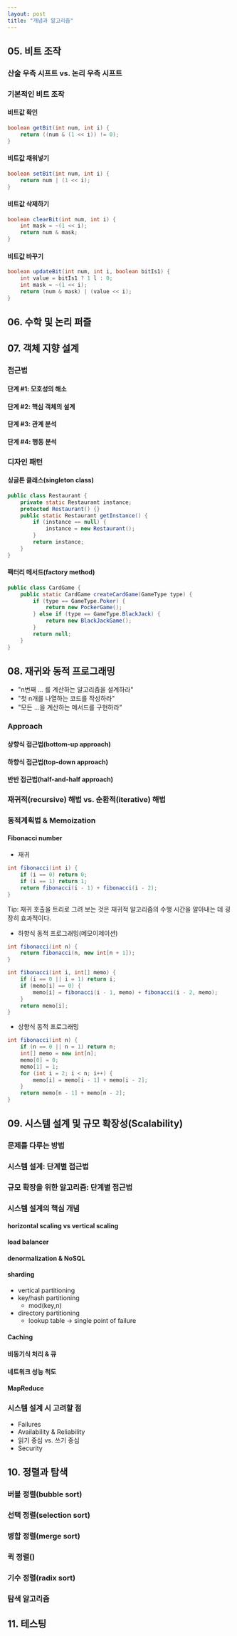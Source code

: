```yaml
---
layout: post
title: "개념과 알고리즘"
---
```


## 05. 비트 조작

### 산술 우측 시프트 vs. 논리 우측 시프트

### 기본적인 비트 조작

#### 비트값 확인

```java
boolean getBit(int num, int i) {
    return ((num & (1 << i)) != 0);
}
```

#### 비트값 채워넣기

```java
boolean setBit(int num, int i) {
    return num | (1 << i);
}
```

#### 비트값 삭제하기

```java
boolean clearBit(int num, int i) {
    int mask = ~(1 << i);
    return num & mask;
}
```

#### 비트값 바꾸기

```java
boolean updateBit(int num, int i, boolean bitIs1) {
    int value = bitIs1 ? 1 l : 0;
    int mask = ~(1 << i);
    return (num & mask) | (value << i);
}
```

## 06. 수학 및 논리 퍼즐

## 07. 객체 지향 설계

### 접근법

#### 단계 #1: 모호성의 해소
#### 단계 #2: 핵심 객체의 설계
#### 단계 #3: 관계 분석
#### 단계 #4: 행동 분석

### 디자인 패턴

#### 싱글톤 클래스(singleton class)

```java
public class Restaurant {
    private static Restaurant instance;
    protected Restaurant() {}
    public static Restaurant getInstance() {
        if (instance == null) {
            instance = new Restaurant();
        }
        return instance;
    }
}
```

#### 팩터리 메서드(factory method)

```java
public class CardGame {
    public static CardGame createCardGame(GameType type) {
        if (type == GameType.Poker) {
            return new PockerGame();
        } else if (type == GameType.BlackJack) {
            return new BlackJackGame();
        }
        return null;
    }
}
```

## 08. 재귀와 동적 프로그래밍

* "n번째 ... 를 계산하는 알고리즘을 설계하라"
* "첫 n개를 나열하는 코드를 작성하라"
* "모든 ...을 계산하는 메서드를 구현하라"


### Approach

#### 상향식 접근법(bottom-up approach)
#### 하향식 접근법(top-down approach)
#### 반반 접근법(half-and-half approach)

### 재귀적(recursive) 해법 vs. 순환적(iterative) 해법

### 동적계획법 & Memoization

#### Fibonacci number

* 재귀

```java
int fibonacci(int i) {
    if (i == 0) return 0;
    if (i == 1) return 1;
    return fibonacci(i - 1) + fibonacci(i - 2);
}
```

Tip: 재귀 호출을 트리로 그려 보는 것은 재귀적 알고리즘의 수행 시간을 알아내는 데 굉장히 효과적이다.

* 하향식 동적 프로그래밍(메모이제이션)

```java
int fibonacci(int n) {
    return fibonacci(n, new int[n + 1]);
}

int fibonacci(int i, int[] memo) {
    if (i == 0 || i = 1) return i;
    if (memo[i] == 0) {
        memo[i] = fibonacci(i - 1, memo) + fibonacci(i - 2, memo);
    }
    return memo[i]; 
}
```

* 상향식 동적 프로그래밍

```java
int fibonacci(int n) {
    if (n == 0 || n = 1) return n;
    int[] memo = new int[n];
    memo[0] = 0;
    memo[1] = 1;
    for (int i = 2; i < n; i++) {
        memo[i] = memo[i - 1] + memo[i - 2];
    }
    return memo[n - 1] + memo[n - 2]; 
}
```

## 09. 시스템 설계 및 규모 확장성(Scalability)

### 문제를 다루는 방법

### 시스템 설계: 단계별 접근법

### 규모 확장을 위한 알고리즘: 단계별 접근법

### 시스템 설계의 핵심 개념

#### horizontal scaling vs vertical scaling 
#### load balancer 
#### denormalization & NoSQL
#### sharding
* vertical partitioning
* key/hash partitioning 
  + mod(key,n)
* directory partitioning 
  + lookup table -> single point of failure
#### Caching
#### 비동기식 처리 & 큐
#### 네트워크 성능 척도
#### MapReduce

### 시스템 설계 시 고려할 점
* Failures
* Availability & Reliability
* 읽기 중심 vs. 쓰기 중심
* Security

## 10. 정렬과 탐색

### 버블 정렬(bubble sort)

### 선택 정렬(selection sort)

### 병합 정렬(merge sort)

### 퀵 정렬()

### 기수 정렬(radix sort)

### 탐색 알고리즘

## 11. 테스팅
